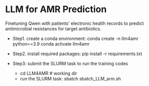 # LLM for AMR Prediction
Finetuning Qwen with patients' electronic health records to predict antimicrobial resistances for target antibiotics. 

- Step1. create a conda environment: 
    conda create -n llm4amr python==3.9
    conda activate llm4amr

- Step2. install required packages: 
    pip install -r requirements.txt

- Step3: submit the SLURM task to run the training codes
    - cd LLM4AMR # working dir
    - run the SLURM task:
        sbatch sbatch_LLM_arm.sh

